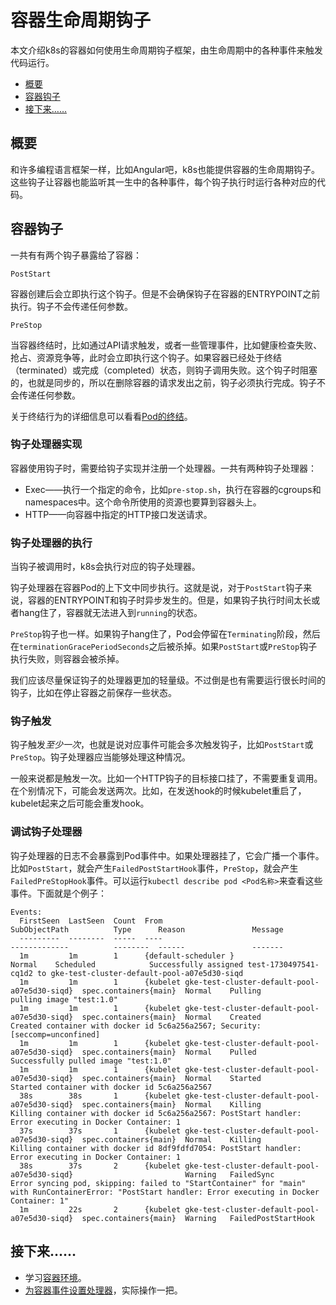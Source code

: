 # 容器生命周期钩子

本文介绍k8s的容器如何使用生命周期钩子框架，由生命周期中的各种事件来触发代码运行。

- [概要](#概要)
- [容器钩子](#容器钩子)
- [接下来……](#接下来)

## 概要

和许多编程语言框架一样，比如Angular吧，k8s也能提供容器的生命周期钩子。这些钩子让容器也能监听其一生中的各种事件，每个钩子执行时运行各种对应的代码。

## 容器钩子

一共有有两个钩子暴露给了容器：

```text
PostStart
```

容器创建后会立即执行这个钩子。但是不会确保钩子在容器的ENTRYPOINT之前执行。钩子不会传递任何参数。

```text
PreStop
```

当容器终结时，比如通过API请求触发，或者一些管理事件，比如健康检查失败、抢占、资源竞争等，此时会立即执行这个钩子。如果容器已经处于终结（terminated）或完成（completed）状态，则钩子调用失败。这个钩子时阻塞的，也就是同步的，所以在删除容器的请求发出之前，钩子必须执行完成。钩子不会传递任何参数。

关于终结行为的详细信息可以看看[Pod的终结]()。

### 钩子处理器实现

容器使用钩子时，需要给钩子实现并注册一个处理器。一共有两种钩子处理器：

- Exec——执行一个指定的命令，比如`pre-stop.sh`，执行在容器的cgroups和namespaces中。这个命令所使用的资源也要算到容器头上。
- HTTP——向容器中指定的HTTP接口发送请求。

### 钩子处理器的执行

当钩子被调用时，k8s会执行对应的钩子处理器。

钩子处理器在容器Pod的上下文中同步执行。这就是说，对于`PostStart`钩子来说，容器的ENTRYPOINT和钩子时异步发生的。但是，如果钩子执行时间太长或者hang住了，容器就无法进入到`running`的状态。

`PreStop`钩子也一样。如果钩子hang住了，Pod会停留在`Terminating`阶段，然后在`terminationGracePeriodSeconds`之后被杀掉。如果`PostStart`或`PreStop`钩子执行失败，则容器会被杀掉。

我们应该尽量保证钩子的处理器更加的轻量级。不过倒是也有需要运行很长时间的钩子，比如在停止容器之前保存一些状态。

### 钩子触发

钩子触发*至少一次*，也就是说对应事件可能会多次触发钩子，比如`PostStart`或`PreStop`。钩子处理器应当能够处理这种情况。

一般来说都是触发一次。比如一个HTTP钩子的目标接口挂了，不需要重复调用。在个别情况下，可能会发送两次。比如，在发送hook的时候kubelet重启了，kubelet起来之后可能会重发hook。

### 调试钩子处理器

钩子处理器的日志不会暴露到Pod事件中。如果处理器挂了，它会广播一个事件。比如`PostStart`，就会产生`FailedPostStartHook`事件，`PreStop`，就会产生`FailedPreStopHook`事件。可以运行`kubectl describe pod <Pod名称>`来查看这些事件。下面就是个例子：

```text
Events:
  FirstSeen  LastSeen  Count  From                                                   SubObjectPath          Type      Reason               Message
  ---------  --------  -----  ----                                                   -------------          --------  ------               -------
  1m         1m        1      {default-scheduler }                                                          Normal    Scheduled            Successfully assigned test-1730497541-cq1d2 to gke-test-cluster-default-pool-a07e5d30-siqd
  1m         1m        1      {kubelet gke-test-cluster-default-pool-a07e5d30-siqd}  spec.containers{main}  Normal    Pulling              pulling image "test:1.0"
  1m         1m        1      {kubelet gke-test-cluster-default-pool-a07e5d30-siqd}  spec.containers{main}  Normal    Created              Created container with docker id 5c6a256a2567; Security:[seccomp=unconfined]
  1m         1m        1      {kubelet gke-test-cluster-default-pool-a07e5d30-siqd}  spec.containers{main}  Normal    Pulled               Successfully pulled image "test:1.0"
  1m         1m        1      {kubelet gke-test-cluster-default-pool-a07e5d30-siqd}  spec.containers{main}  Normal    Started              Started container with docker id 5c6a256a2567
  38s        38s       1      {kubelet gke-test-cluster-default-pool-a07e5d30-siqd}  spec.containers{main}  Normal    Killing              Killing container with docker id 5c6a256a2567: PostStart handler: Error executing in Docker Container: 1
  37s        37s       1      {kubelet gke-test-cluster-default-pool-a07e5d30-siqd}  spec.containers{main}  Normal    Killing              Killing container with docker id 8df9fdfd7054: PostStart handler: Error executing in Docker Container: 1
  38s        37s       2      {kubelet gke-test-cluster-default-pool-a07e5d30-siqd}                         Warning   FailedSync           Error syncing pod, skipping: failed to "StartContainer" for "main" with RunContainerError: "PostStart handler: Error executing in Docker Container: 1"
  1m         22s       2      {kubelet gke-test-cluster-default-pool-a07e5d30-siqd}  spec.containers{main}  Warning   FailedPostStartHook
```

## 接下来……

- 学习[容器环境](容器环境.md)。
- [为容器事件设置处理器]()，实际操作一把。